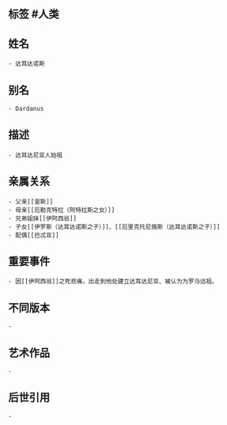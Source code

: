 ## 标签  #人类
## 姓名
	- 达耳达诺斯
## 别名
	- Dardanus
## 描述
	- 达耳达尼亚人始祖
## 亲属关系
	- 父亲[[宙斯]]
	- 母亲[[厄勒克特拉（阿特拉斯之女）]]
	- 兄弟姐妹[[伊阿西翁]]
	- 子女[[伊罗斯（达耳达诺斯之子）]]、[[厄里克托尼俄斯（达耳达诺斯之子）]]
	- 配偶[[巴忒亚]]
## 重要事件
	- 因[[伊阿西翁]]之死悲痛，出走到他处建立达耳达尼亚、被认为为罗马远祖。
## 不同版本
	-
## 艺术作品
	-
## 后世引用
	-

